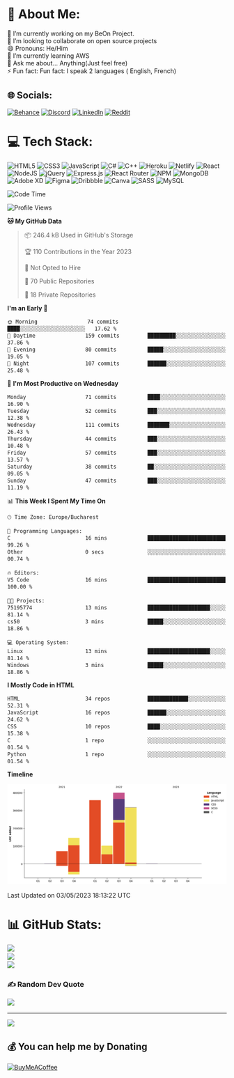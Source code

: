 # 💫 About Me:
🔭 I’m currently working on my BeOn Project. <br>👯 I’m looking to collaborate on open source projects<br>😄 Pronouns: He/Him<br>🌱 I’m currently learning AWS<br>💬 Ask me about... Anything(Just feel free)<br>⚡ Fun fact: Fun fact: I speak 2 languages ( English, French)


## 🌐 Socials:
[![Behance](https://img.shields.io/badge/Behance-1769ff?logo=behance&logoColor=white)](https://behance.net/https://www.behance.net/leroyyoumbi) [![Discord](https://img.shields.io/badge/Discord-%237289DA.svg?logo=discord&logoColor=white)](htttps://discord.gg/Leroy#0512) [![LinkedIn](https://img.shields.io/badge/LinkedIn-%230077B5.svg?logo=linkedin&logoColor=white)](https://linkedin.com/in/https://www.linkedin.com/in/tanguy-leroy-k-youmbi-a02261206/) [![Reddit](https://img.shields.io/badge/Reddit-%23FF4500.svg?logo=Reddit&logoColor=white)](https://reddit.com/user/https://www.reddit.com/user/Fit_Look_9286) 

# 💻 Tech Stack:
![HTML5](https://img.shields.io/badge/html5-%23E34F26.svg?style=flat&logo=html5&logoColor=white) ![CSS3](https://img.shields.io/badge/css3-%231572B6.svg?style=flat&logo=css3&logoColor=white) ![JavaScript](https://img.shields.io/badge/javascript-%23323330.svg?style=flat&logo=javascript&logoColor=%23F7DF1E) ![C#](https://img.shields.io/badge/c%23-%23239120.svg?style=flat&logo=c-sharp&logoColor=white) ![C++](https://img.shields.io/badge/c++-%2300599C.svg?style=flat&logo=c%2B%2B&logoColor=white) ![Heroku](https://img.shields.io/badge/heroku-%23430098.svg?style=flat&logo=heroku&logoColor=white) ![Netlify](https://img.shields.io/badge/netlify-%23000000.svg?style=flat&logo=netlify&logoColor=#00C7B7) ![React](https://img.shields.io/badge/react-%2320232a.svg?style=flat&logo=react&logoColor=%2361DAFB) ![NodeJS](https://img.shields.io/badge/node.js-6DA55F?style=flat&logo=node.js&logoColor=white) ![jQuery](https://img.shields.io/badge/jquery-%230769AD.svg?style=flat&logo=jquery&logoColor=white) ![Express.js](https://img.shields.io/badge/express.js-%23404d59.svg?style=flat&logo=express&logoColor=%2361DAFB) ![React Router](https://img.shields.io/badge/React_Router-CA4245?style=flat&logo=react-router&logoColor=white) ![NPM](https://img.shields.io/badge/NPM-%23000000.svg?style=flat&logo=npm&logoColor=white) ![MongoDB](https://img.shields.io/badge/MongoDB-%234ea94b.svg?style=flat&logo=mongodb&logoColor=white) ![Adobe XD](https://img.shields.io/badge/Adobe%20XD-470137?style=flat&logo=Adobe%20XD&logoColor=#FF61F6) 	![Figma](https://img.shields.io/badge/figma-%23F24E1E.svg?style=flat&logo=figma&logoColor=white) ![Dribbble](https://img.shields.io/badge/Dribbble-EA4C89?style=flat&logo=dribbble&logoColor=white) ![Canva](https://img.shields.io/badge/Canva-%2300C4CC.svg?style=flat&logo=Canva&logoColor=white) ![SASS](https://img.shields.io/badge/SASS-hotpink.svg?style=flat&logo=SASS&logoColor=white) ![MySQL](https://img.shields.io/badge/mysql-%2300f.svg?style=flat&logo=mysql&logoColor=white)

<!--START_SECTION:waka-->
![Code Time](http://img.shields.io/badge/Code%20Time-23%20hrs%2057%20mins-blue)

![Profile Views](http://img.shields.io/badge/Profile%20Views-1-blue)

**🐱 My GitHub Data** 

> 📦 246.4 kB Used in GitHub's Storage 
 > 
> 🏆 110 Contributions in the Year 2023
 > 
> 🚫 Not Opted to Hire
 > 
> 📜 70 Public Repositories 
 > 
> 🔑 18 Private Repositories 
 > 
**I'm an Early 🐤** 

```text
🌞 Morning                74 commits          ████░░░░░░░░░░░░░░░░░░░░░   17.62 % 
🌆 Daytime                159 commits         █████████░░░░░░░░░░░░░░░░   37.86 % 
🌃 Evening                80 commits          █████░░░░░░░░░░░░░░░░░░░░   19.05 % 
🌙 Night                  107 commits         ██████░░░░░░░░░░░░░░░░░░░   25.48 % 
```
📅 **I'm Most Productive on Wednesday** 

```text
Monday                   71 commits          ████░░░░░░░░░░░░░░░░░░░░░   16.90 % 
Tuesday                  52 commits          ███░░░░░░░░░░░░░░░░░░░░░░   12.38 % 
Wednesday                111 commits         ███████░░░░░░░░░░░░░░░░░░   26.43 % 
Thursday                 44 commits          ███░░░░░░░░░░░░░░░░░░░░░░   10.48 % 
Friday                   57 commits          ███░░░░░░░░░░░░░░░░░░░░░░   13.57 % 
Saturday                 38 commits          ██░░░░░░░░░░░░░░░░░░░░░░░   09.05 % 
Sunday                   47 commits          ███░░░░░░░░░░░░░░░░░░░░░░   11.19 % 
```


📊 **This Week I Spent My Time On** 

```text
🕑︎ Time Zone: Europe/Bucharest

💬 Programming Languages: 
C                        16 mins             █████████████████████████   99.26 % 
Other                    0 secs              ░░░░░░░░░░░░░░░░░░░░░░░░░   00.74 % 

🔥 Editors: 
VS Code                  16 mins             █████████████████████████   100.00 % 

🐱‍💻 Projects: 
75195774                 13 mins             ████████████████████░░░░░   81.14 % 
cs50                     3 mins              █████░░░░░░░░░░░░░░░░░░░░   18.86 % 

💻 Operating System: 
Linux                    13 mins             ████████████████████░░░░░   81.14 % 
Windows                  3 mins              █████░░░░░░░░░░░░░░░░░░░░   18.86 % 
```

**I Mostly Code in HTML** 

```text
HTML                     34 repos            █████████████░░░░░░░░░░░░   52.31 % 
JavaScript               16 repos            ██████░░░░░░░░░░░░░░░░░░░   24.62 % 
CSS                      10 repos            ████░░░░░░░░░░░░░░░░░░░░░   15.38 % 
C                        1 repo              ░░░░░░░░░░░░░░░░░░░░░░░░░   01.54 % 
Python                   1 repo              ░░░░░░░░░░░░░░░░░░░░░░░░░   01.54 % 
```



**Timeline**

![Lines of Code chart](https://raw.githubusercontent.com/Mr-Roy-alt/Mr-Roy-alt/main/assets/bar_graph.png)


 Last Updated on 03/05/2023 18:13:22 UTC
<!--END_SECTION:waka-->

# 📊 GitHub Stats:
![](https://github-readme-stats.vercel.app/api?username=Mr-Roy-alt&theme=dark&hide_border=false&include_all_commits=false&count_private=false)<br/>
![](https://github-readme-streak-stats.herokuapp.com/?user=Mr-Roy-alt&theme=dark&hide_border=false)<br/>
![](https://github-readme-stats.vercel.app/api/top-langs/?username=Mr-Roy-alt&theme=dark&hide_border=false&include_all_commits=false&count_private=false&layout=compact)

### ✍️ Random Dev Quote
![](https://quotes-github-readme.vercel.app/api?type=horizontal&theme=radical)

---
[![](https://visitcount.itsvg.in/api?id=Mr-Roy-alt&icon=0&color=0)](https://visitcount.itsvg.in)

  ## 💰 You can help me by Donating
  [![BuyMeACoffee](https://img.shields.io/badge/Buy%20Me%20a%20Coffee-ffdd00?style=for-the-badge&logo=buy-me-a-coffee&logoColor=black)](https://buymeacoffee.com/https://www.buymeacoffee.com/leroyyoumb4) 

  <!-- Proudly created with GPRM ( https://gprm.itsvg.in ) -->
  
